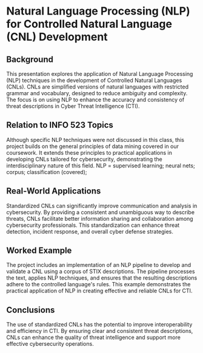 # Natural Language Processing (NLP) for Controlled Natural Language (CNL) Development

## Background
This presentation explores the application of Natural Language Processing (NLP) techniques in the development of Controlled Natural Languages (CNLs). CNLs are simplified versions of natural languages with restricted grammar and vocabulary, designed to reduce ambiguity and complexity. The focus is on using NLP to enhance the accuracy and consistency of threat descriptions in Cyber Threat Intelligence (CTI).

## Relation to INFO 523 Topics
Although specific NLP techniques were not discussed in this class, this project builds on the general principles of data mining covered in our coursework. It extends these principles to practical applications in developing CNLs tailored for cybersecurity, demonstrating the interdisciplinary nature of this field. NLP = supervised learning; neural nets; corpus; classification (covered); 

## Real-World Applications
Standardized CNLs can significantly improve communication and analysis in cybersecurity. By providing a consistent and unambiguous way to describe threats, CNLs facilitate better information sharing and collaboration among cybersecurity professionals. This standardization can enhance threat detection, incident response, and overall cyber defense strategies.

## Worked Example
The project includes an implementation of an NLP pipeline to develop and validate a CNL using a corpus of STIX descriptions. The pipeline processes the text, applies NLP techniques, and ensures that the resulting descriptions adhere to the controlled language's rules. This example demonstrates the practical application of NLP in creating effective and reliable CNLs for CTI.

## Conclusions
The use of standardized CNLs has the potential to improve interoperability and efficiency in CTI. By ensuring clear and consistent threat descriptions, CNLs can enhance the quality of threat intelligence and support more effective cybersecurity operations.
